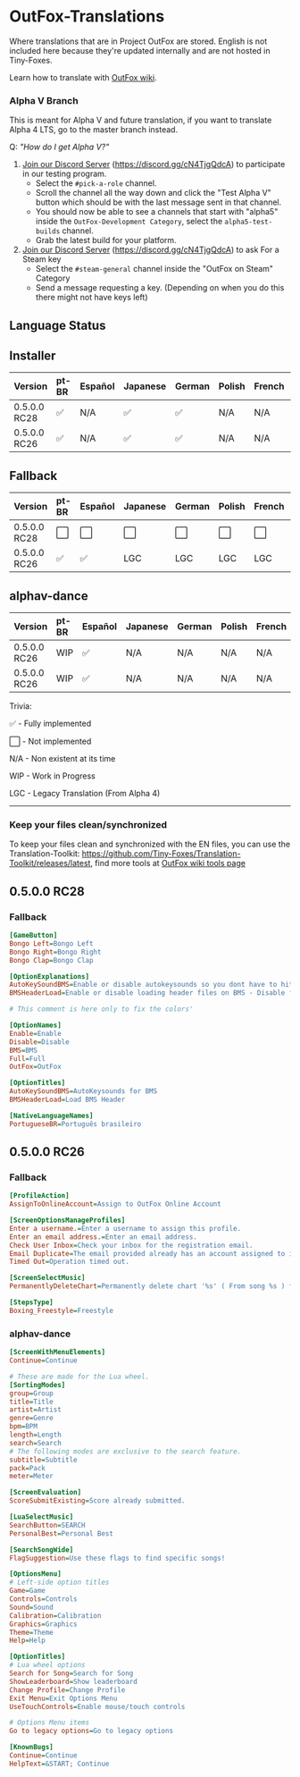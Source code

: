 # OutFox-Translations

Where translations that are in Project OutFox are stored. English is not included here because they're updated internally and are not hosted in Tiny-Foxes.

Learn how to translate with [OutFox wiki](https://outfox.wiki/dev/translation/).

### Alpha V Branch

This is meant for Alpha V and future translation, if you want to translate Alpha 4 LTS, go to the master branch instead.

Q: _"How do I get Alpha V?"_

1. [Join our Discord Server](https://discord.gg/cN4TjgQdcA) (https://discord.gg/cN4TjgQdcA) to participate in our testing program.
    - Select the `#pick-a-role` channel.
    - Scroll the channel all the way down and click the "Test Alpha V" button which should be with the last message sent in that channel.
    - You should now be able to see a channels that start with "alpha5" inside the `OutFox-Development Category`, select the `alpha5-test-builds` channel.
    - Grab the latest build for your platform.
2. [Join our Discord Server](https://discord.gg/cN4TjgQdcA) (https://discord.gg/cN4TjgQdcA) to ask For a Steam key
    - Select the `#steam-general` channel inside the "OutFox on Steam" Category
    - Send a message requesting a key. (Depending on when you do this there might not have keys left)
## Language Status

## Installer

Version | pt-BR | Español | Japanese | German | Polish | French | Italian | Hebrew | Slovak | Czech | Simplified Chinese | Dutch
:------------ | :------------- | :------------- | :------------- | :------------- | :------------- | :------------- | :------------- | :------------- | :------------- | :------------- | :------------- | :-------------
0.5.0.0 RC28 | ✅| N/A | ✅ | ✅ | N/A | N/A | N/A | N/A | N/A | N/A | N/A | N/A
0.5.0.0 RC26 | ✅ | N/A | ✅ | ✅ | N/A | N/A | N/A | N/A | N/A | N/A | N/A | N/A

## Fallback

Version | pt-BR | Español | Japanese | German | Polish | French | Italian | Hebrew | Slovak | Czech | Simplified Chinese | Dutch
:------------ | :------------- | :------------- | :------------- | :------------- | :------------- | :------------- | :------------- | :------------- | :------------- | :------------- | :------------- | :-------------
0.5.0.0 RC28 | ⬜️ | ⬜️ | ⬜️| ⬜️ | ⬜️ | ⬜️ | ⬜️ | ⬜️ | ⬜️ | ⬜️ | ⬜️ | ⬜️
0.5.0.0 RC26 | ✅ | ✅ | LGC | LGC | LGC | LGC | LGC | LGC | LGC | LGC | LGC | LGC

## alphav-dance

Version | pt-BR | Español | Japanese | German | Polish | French | Italian | Hebrew | Slovak | Czech | Simplified Chinese | Dutch
:------------ | :------------- | :------------- | :------------- | :------------- | :------------- | :------------- | :------------- | :------------- | :------------- | :------------- | :------------- | :-------------
0.5.0.0 RC26 | WIP | ✅ | N/A | N/A | N/A | N/A | N/A | N/A | N/A | N/A | N/A | N/A
0.5.0.0 RC26 | WIP | ✅ | N/A | N/A | N/A | N/A | N/A | N/A | N/A | N/A | N/A | N/A

Trivia: 

✅ - Fully implemented

⬜️ - Not implemented

N/A - Non existent at its time

WIP - Work in Progress

LGC - Legacy Translation (From Alpha 4)

---

<!--- This is a comment that won't appear in the readme.

1. Here are the emojis that you can add to tell if your language is done or not. 
    Done: ✅ 
    Not Done: ⬜️ 
    Non applicable: N/A 
    Work in Progress: WIP
    Legacy Translation: LGC

2. If you aren't part of OutFox Team, DO NOT change table formatting without asking for confirmation.
--->

### Keep your files clean/synchronized 

To keep your files clean and synchronized with the EN files, you can use the Translation-Toolkit: https://github.com/Tiny-Foxes/Translation-Toolkit/releases/latest, find more tools at [OutFox wiki tools page](https://outfox.wiki/dev/translation/#tools-and-practices)

## 0.5.0.0 RC28

### Fallback

```ini
[GameButton]
Bongo Left=Bongo Left
Bongo Right=Bongo Right
Bongo Clap=Bongo Clap

[OptionExplanations]
AutoKeySoundBMS=Enable or disable autokeysounds so you dont have to hit them to play.
BMSHeaderLoad=Enable or disable loading header files on BMS - Disable for Old HDD's.

# This comment is here only to fix the colors'

[OptionNames]
Enable=Enable
Disable=Disable
BMS=BMS
Full=Full
OutFox=OutFox

[OptionTitles]
AutoKeySoundBMS=AutoKeysounds for BMS
BMSHeaderLoad=Load BMS Header

[NativeLanguageNames]
PortugueseBR=Português brasileiro
```

## 0.5.0.0 RC26
### Fallback
```ini
[ProfileAction]
AssignToOnlineAccount=Assign to OutFox Online Account

[ScreenOptionsManageProfiles]
Enter a username.=Enter a username to assign this profile.
Enter an email address.=Enter an email address.
Check User Inbox=Check your inbox for the registration email.
Email Duplicate=The email provided already has an account assigned to it.
Timed Out=Operation timed out.

[ScreenSelectMusic]
PermanentlyDeleteChart=Permanently delete chart '%s' ( From song %s ) from disk?

[StepsType]
Boxing_Freestyle=Freestyle
```

### alphav-dance
```ini
[ScreenWithMenuElements]
Continue=Continue

# These are made for the Lua wheel.
[SortingModes]
group=Group
title=Title
artist=Artist
genre=Genre
bpm=BPM
length=Length
search=Search
# The following modes are exclusive to the search feature.
subtitle=Subtitle
pack=Pack
meter=Meter

[ScreenEvaluation]
ScoreSubmitExisting=Score already submitted.

[LuaSelectMusic]
SearchButton=SEARCH
PersonalBest=Personal Best

[SearchSongWide]
FlagSuggestion=Use these flags to find specific songs!

[OptionsMenu]
# Left-side option titles
Game=Game
Controls=Controls
Sound=Sound
Calibration=Calibration
Graphics=Graphics
Theme=Theme
Help=Help

[OptionTitles]
# Lua wheel options
Search for Song=Search for Song
ShowLeaderboard=Show leaderboard
Change Profile=Change Profile
Exit Menu=Exit Options Menu
UseTouchControls=Enable mouse/touch controls

# Options Menu items
Go to legacy options=Go to legacy options

[KnownBugs]
Continue=Continue
HelpText=&START; Continue
```
